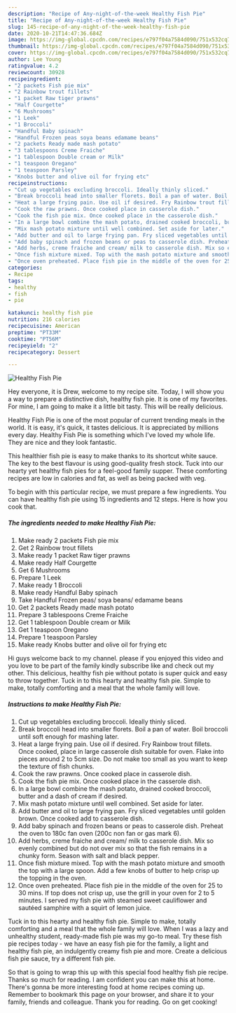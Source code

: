 ```yaml
---
description: "Recipe of Any-night-of-the-week Healthy Fish Pie"
title: "Recipe of Any-night-of-the-week Healthy Fish Pie"
slug: 145-recipe-of-any-night-of-the-week-healthy-fish-pie
date: 2020-10-21T14:47:36.684Z
image: https://img-global.cpcdn.com/recipes/e797f04a7584d090/751x532cq70/healthy-fish-pie-recipe-main-photo.jpg
thumbnail: https://img-global.cpcdn.com/recipes/e797f04a7584d090/751x532cq70/healthy-fish-pie-recipe-main-photo.jpg
cover: https://img-global.cpcdn.com/recipes/e797f04a7584d090/751x532cq70/healthy-fish-pie-recipe-main-photo.jpg
author: Lee Young
ratingvalue: 4.2
reviewcount: 30928
recipeingredient:
- "2 packets Fish pie mix"
- "2 Rainbow trout fillets"
- "1 packet Raw tiger prawns"
- "Half Courgette"
- "6 Mushrooms"
- "1 Leek"
- "1 Broccoli"
- "Handful Baby spinach"
- "Handful Frozen peas soya beans edamame beans"
- "2 packets Ready made mash potato"
- "3 tablespoons Creme Fraiche"
- "1 tablespoon Double cream or Milk"
- "1 teaspoon Oregano"
- "1 teaspoon Parsley"
- "Knobs butter and olive oil for frying etc"
recipeinstructions:
- "Cut up vegetables excluding broccoli. Ideally thinly sliced."
- "Break broccoli head into smaller florets. Boil a pan of water. Boil broccoli until soft enough for mashing later."
- "Heat a large frying pain. Use oil if desired. Fry Rainbow trout fillets. Once cooked, place in large casserole dish suitable for oven. Flake into pieces around 2 to 5cm size. Do not make too small as you want to keep the texture of fish chunks."
- "Cook the raw prawns. Once cooked place in casserole dish."
- "Cook the fish pie mix. Once cooked place in the casserole dish."
- "In a large bowl combine the mash potato, drained cooked broccoli, butter and a dash of cream if desired."
- "Mix mash potato mixture until well combined. Set aside for later."
- "Add butter and oil to large frying pan. Fry sliced vegetables until golden brown. Once cooked add to casserole dish."
- "Add baby spinach and frozen beans or peas to casserole dish. Preheat the oven to 180c fan oven (200c non fan or gas mark 6)."
- "Add herbs, creme fraiche and cream/ milk to casserole dish. Mix so evenly combined but do not over mix so that the fish remains in a chunky form. Season with salt and black pepper."
- "Once fish mixture mixed. Top with the mash potato mixture and smooth the top with a large spoon. Add a few knobs of butter to help crisp up the topping in the oven."
- "Once oven preheated. Place fish pie in the middle of the oven for 25 to 30 mins. If top does not crisp up, use the grill in your oven for 2 to 5 minutes. I served my fish pie with steamed sweet cauliflower and sautéed samphire with a squirt of lemon juice."
categories:
- Recipe
tags:
- healthy
- fish
- pie

katakunci: healthy fish pie 
nutrition: 216 calories
recipecuisine: American
preptime: "PT33M"
cooktime: "PT56M"
recipeyield: "2"
recipecategory: Dessert

---
```



![Healthy Fish Pie](https://img-global.cpcdn.com/recipes/e797f04a7584d090/751x532cq70/healthy-fish-pie-recipe-main-photo.jpg)

Hey everyone, it is Drew, welcome to my recipe site. Today, I will show you a way to prepare a distinctive dish, healthy fish pie. It is one of my favorites. For mine, I am going to make it a little bit tasty. This will be really delicious.

Healthy Fish Pie is one of the most popular of current trending meals in the world. It is easy, it's quick, it tastes delicious. It is appreciated by millions every day. Healthy Fish Pie is something which I've loved my whole life. They are nice and they look fantastic.

This healthier fish pie is easy to make thanks to its shortcut white sauce. The key to the best flavour is using good-quality fresh stock. Tuck into our hearty yet healthy fish pies for a feel-good family supper. These comforting recipes are low in calories and fat, as well as being packed with veg.


To begin with this particular recipe, we must prepare a few ingredients. You can have healthy fish pie using 15 ingredients and 12 steps. Here is how you cook that.

<!--inarticleads1-->

##### The ingredients needed to make Healthy Fish Pie:

1. Make ready 2 packets Fish pie mix
1. Get 2 Rainbow trout fillets
1. Make ready 1 packet Raw tiger prawns
1. Make ready Half Courgette
1. Get 6 Mushrooms
1. Prepare 1 Leek
1. Make ready 1 Broccoli
1. Make ready Handful Baby spinach
1. Take Handful Frozen peas/ soya beans/ edamame beans
1. Get 2 packets Ready made mash potato
1. Prepare 3 tablespoons Creme Fraiche
1. Get 1 tablespoon Double cream or Milk
1. Get 1 teaspoon Oregano
1. Prepare 1 teaspoon Parsley
1. Make ready Knobs butter and olive oil for frying etc


Hi guys welcome back to my channel. please if you enjoyed this video and you love to be part of the family kindly subscribe like and check out my other. This delicious, healthy fish pie without potato is super quick and easy to throw together. Tuck in to this hearty and healthy fish pie. Simple to make, totally comforting and a meal that the whole family will love. 

<!--inarticleads2-->

##### Instructions to make Healthy Fish Pie:

1. Cut up vegetables excluding broccoli. Ideally thinly sliced.
1. Break broccoli head into smaller florets. Boil a pan of water. Boil broccoli until soft enough for mashing later.
1. Heat a large frying pain. Use oil if desired. Fry Rainbow trout fillets. Once cooked, place in large casserole dish suitable for oven. Flake into pieces around 2 to 5cm size. Do not make too small as you want to keep the texture of fish chunks.
1. Cook the raw prawns. Once cooked place in casserole dish.
1. Cook the fish pie mix. Once cooked place in the casserole dish.
1. In a large bowl combine the mash potato, drained cooked broccoli, butter and a dash of cream if desired.
1. Mix mash potato mixture until well combined. Set aside for later.
1. Add butter and oil to large frying pan. Fry sliced vegetables until golden brown. Once cooked add to casserole dish.
1. Add baby spinach and frozen beans or peas to casserole dish. Preheat the oven to 180c fan oven (200c non fan or gas mark 6).
1. Add herbs, creme fraiche and cream/ milk to casserole dish. Mix so evenly combined but do not over mix so that the fish remains in a chunky form. Season with salt and black pepper.
1. Once fish mixture mixed. Top with the mash potato mixture and smooth the top with a large spoon. Add a few knobs of butter to help crisp up the topping in the oven.
1. Once oven preheated. Place fish pie in the middle of the oven for 25 to 30 mins. If top does not crisp up, use the grill in your oven for 2 to 5 minutes. I served my fish pie with steamed sweet cauliflower and sautéed samphire with a squirt of lemon juice.


Tuck in to this hearty and healthy fish pie. Simple to make, totally comforting and a meal that the whole family will love. When I was a lazy and unhealthy student, ready-made fish pie was my go-to meal. Try these fish pie recipes today - we have an easy fish pie for the family, a light and healthy fish pie, an indulgently creamy fish pie and more. Create a delicious fish pie sauce, try a different fish pie. 

So that is going to wrap this up with this special food healthy fish pie recipe. Thanks so much for reading. I am confident you can make this at home. There's gonna be more interesting food at home recipes coming up. Remember to bookmark this page on your browser, and share it to your family, friends and colleague. Thank you for reading. Go on get cooking!

